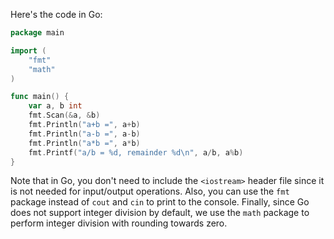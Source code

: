 
Here's the code in Go:
```go
package main

import (
	"fmt"
	"math"
)

func main() {
	var a, b int
	fmt.Scan(&a, &b)
	fmt.Println("a+b =", a+b)
	fmt.Println("a-b =", a-b)
	fmt.Println("a*b =", a*b)
	fmt.Printf("a/b = %d, remainder %d\n", a/b, a%b)
}
```
Note that in Go, you don't need to include the `<iostream>` header file since it is not needed for input/output operations. Also, you can use the `fmt` package instead of `cout` and `cin` to print to the console. Finally, since Go does not support integer division by default, we use the `math` package to perform integer division with rounding towards zero.
